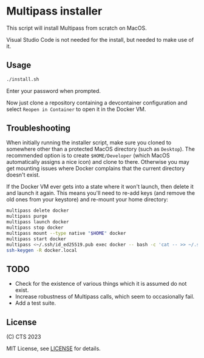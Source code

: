 # Multipass installer

This script will install Multipass from scratch on MacOS.

Visual Studio Code is not needed for the install, but needed to make use of it.

## Usage

```sh
./install.sh
```

Enter your password when prompted.

Now just clone a repository containing a devcontainer configuration and select
`Reopen in Container` to open it in the Docker VM.

## Troubleshooting

When initially running the installer script, make sure you cloned to somewhere
other than a protected MacOS directory (such as `Desktop`). The recommended
option is to create `$HOME/Developer` (which MacOS automatically assigns a nice
icon) and clone to there. Otherwise you may get mounting issues where Docker
complains that the current directory doesn't exist.

If the Docker VM ever gets into a state where it won't launch, then delete it
and launch it again. This means you'll need to re-add keys (and remove the old
ones from your keystore) and re-mount your home directory:

```sh
multipass delete docker
multipass purge
multipass launch docker
multipass stop docker
multipass mount --type native "$HOME" docker
multipass start docker
multipass <~/.ssh/id_ed25519.pub exec docker -- bash -c 'cat -- >> ~/.ssh/authorized_keys'
ssh-keygen -R docker.local
```

## TODO

-   Check for the existence of various things which it is assumed do not exist.
-   Increase robustness of Multipass calls, which seem to occasionally fail.
-   Add a test suite.

## License

(C) CTS 2023

MIT License, see [LICENSE](LICENSE) for details.
